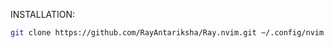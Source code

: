 INSTALLATION:
```bash
git clone https://github.com/RayAntariksha/Ray.nvim.git ~/.config/nvim && nvim
```


